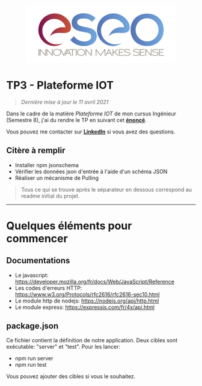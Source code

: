 <p align="center"><img src="readme/images/eseo_logo.png" width="400"></p>

# TP3 - Plateforme IOT
> *Dernière mise à jour le 11 avril 2021*

Dans le cadre de la matière *Plateforme IOT* de mon cursus Ingénieur (Semestre 8), j'ai du rendre le TP en suivant cet **[énoncé](https://github.com/hugoomdra/sample-infra-v2/blob/master/sujet/TP3.pdf)**.

Vous pouvez me contacter sur **[LinkedIn](https://www.linkedin.com/in/hugo-madureira/)** si vous avez des questions.

## Citère à remplir

- Installer npm jsonschema
- Vérifier les données json d'entrée à l'aide d'un schéma JSON
- Réaliser un mécanisme de Pulling


> Tous ce qui se trouve après le séparateur en dessous correspond au readme initial du projet.

---

# Quelques éléments pour commencer

## Documentations

- Le javascript: https://developer.mozilla.org/fr/docs/Web/JavaScript/Reference
- Les codes d'erreurs HTTP:
https://www.w3.org/Protocols/rfc2616/rfc2616-sec10.html
- Le module http de nodejs: https://nodejs.org/api/http.html
- Le module express: https://expressjs.com/fr/4x/api.html

## package.json

Ce fichier contient la définition de notre application. Deux cibles
sont exécutable: "server" et "test". Pour les lancer:

- npm run server
- npm run test

Vous pouvez ajouter des cibles si vous le souhaitez.
